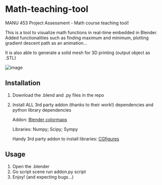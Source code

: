# Math-teaching-tool
MANU 453 Project Assessment - Math course teaching tool!

This is a tool to visualize math functions in real-time embedded in Blender. Added functionalities such as finding maximum and minimum, plotting gradient descent path as an animation...

It is also able to generate a solid mesh for 3D printing (output object as .STL)

![image](https://github.com/babyturtleeee/Math-teaching-tool/assets/92495580/3f2e2534-848c-4cae-a458-cd4b86ec2ae4)

## Installation
1. Download the .blend and .py files in the repo
2. Install ALL 3rd party addon (thanks to their work!) dependencies and python library dependencies

   Addon: [Blender colormaps](https://github.com/TheJeran/Blender-Colormaps)

   Libraries: Numpy; Scipy; Sympy

   Handy 3rd party addon to install libraries: [CGfigures](https://cgfigures.gumroad.com/l/pymodinstall)


## Usage
1. Open the .blender
2. Go script scene run addon.py script
3. Enjoy! (and expecting bugs...)

